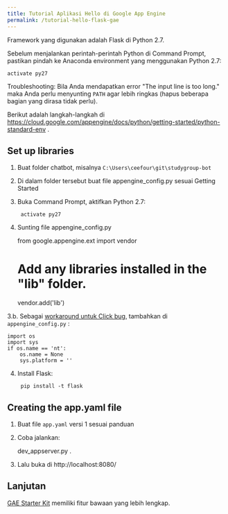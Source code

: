 ```yaml
---
title: Tutorial Aplikasi Hello di Google App Engine
permalink: /tutorial-hello-flask-gae
---
```

Framework yang digunakan adalah Flask di Python 2.7.

Sebelum menjalankan perintah-perintah Python di Command Prompt, pastikan pindah ke Anaconda environment yang menggunakan Python 2.7:

    activate py27

Troubleshooting: Bila Anda mendapatkan error "The input line is too long." maka Anda perlu menyunting `PATH` agar lebih ringkas (hapus beberapa bagian yang dirasa tidak perlu).

Berikut adalah langkah-langkah di https://cloud.google.com/appengine/docs/python/getting-started/python-standard-env .

## Set up libraries

1. Buat folder chatbot, misalnya `C:\Users\ceefour\git\studygroup-bot`
2. Di dalam folder tersebut buat file appengine_config.py sesuai Getting Started
3. Buka Command Prompt, aktifkan Python 2.7:

        activate py27

3. Sunting file appengine_config.py

    from google.appengine.ext import vendor

    # Add any libraries installed in the "lib" folder.
    vendor.add('lib')

3.b. Sebagai [workaround untuk Click bug](https://github.com/kkinder/GAEStarterKit/pull/9/commits/9df8d53c279b7e62030ac00ba327b6bef708cf07), tambahkan di `appengine_config.py` :

    import os
    import sys
    if os.name == 'nt':
        os.name = None
        sys.platform = ''

4. Install Flask:

        pip install -t flask

## Creating the app.yaml file

1. Buat file `app.yaml` versi 1 sesuai panduan
2. Coba jalankan:

    dev_appserver.py .

3. Lalu buka di http://localhost:8080/

## Lanjutan

[GAE Starter Kit](https://github.com/kkinder/GAEStarterKit) memiliki fitur bawaan yang lebih lengkap.
